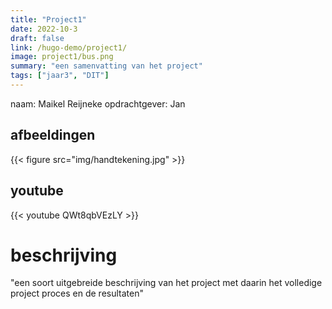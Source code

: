 ```yaml
---
title: "Project1"
date: 2022-10-3
draft: false
link: /hugo-demo/project1/
image: project1/bus.png
summary: "een samenvatting van het project"
tags: ["jaar3", "DIT"]
---
```

naam: Maikel Reijneke
opdrachtgever: Jan                                                        <!-- kies uit één of meer van deze tags: "jaar1", "jaar2", "jaar3", "jaar4", "BM", "PM", "SDE", "DIT", -->

## afbeeldingen
{{< figure src="img/handtekening.jpg" >}}       <!-- voeg afbeeldingen toe aan de content folder met het formaat: "projecttitel_1", "projecttitel_2" enzovoort. -->

## youtube
{{< youtube QWt8qbVEzLY >}}                                                <!-- vul het gedeelte van de url in wat na "https://www.youtube.com/watch?v=" komt. -->

# beschrijving
"een soort uitgebreide beschrijving van het project met daarin het volledige project proces en de resultaten"